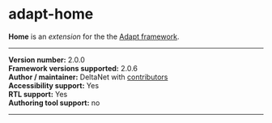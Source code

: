 # adapt-home

**Home** is an *extension* for the the [Adapt framework](https://github.com/adaptlearning/adapt_framework).   

----------------------------
**Version number:**  2.0.0   
**Framework versions supported:**  2.0.6    
**Author / maintainer:** DeltaNet with [contributors](https://github.com/deltanet/adapt-home/graphs/contributors)     
**Accessibility support:** Yes  
**RTL support:** Yes     
**Authoring tool support:** no

----------------------------
